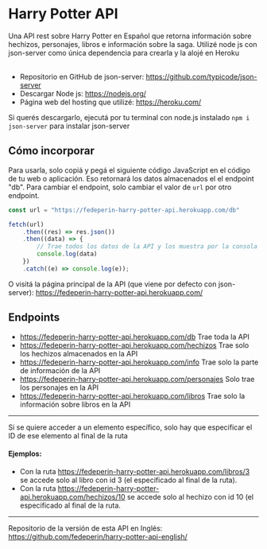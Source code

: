 # Harry Potter API 

Una API rest sobre Harry Potter en Español que retorna información sobre hechizos, personajes, libros e información sobre la saga. Utilizé node js con json-server como única dependencia para crearla y la alojé en Heroku <br><br>

* Repositorio en GitHub de json-server: https://github.com/typicode/json-server <br>
* Descargar Node js: https://nodejs.org/ <br>
* Página web del hosting que utilizé: https://heroku.com/ <br>

Si querés descargarlo, ejecutá por tu terminal con node.js instalado  ``npm i json-server`` para instalar json-server

## Cómo incorporar
Para usarla, solo copiá y pegá el siguiente código JavaScript en el código de tu web o aplicación. Eso retornará los datos almacenados el el endpoint "db". Para cambiar el endpoint, solo cambiar el valor de ``url`` por otro endpoint. <br>
```javascript
const url = "https://fedeperin-harry-potter-api.herokuapp.com/db"

fetch(url)
	.then((res) => res.json())
	.then((data) => {
		// Trae todos los datos de la API y los muestra por la consola
		console.log(data)
	})
	.catch((e) => console.log(e));
```
O visitá la página principal de la API (que viene por defecto con json-server): https://fedeperin-harry-potter-api.herokuapp.com/
## Endpoints
- https://fedeperin-harry-potter-api.herokuapp.com/db Trae toda la API
- https://fedeperin-harry-potter-api.herokuapp.com/hechizos Trae solo los hechizos almacenados en la API
- https://fedeperin-harry-potter-api.herokuapp.com/info Trae solo la parte de información de la API
- https://fedeperin-harry-potter-api.herokuapp.com/personajes Solo trae los personajes en la API
- https://fedeperin-harry-potter-api.herokuapp.com/libros Trae solo la información sobre libros en la API <br>
--- 
Si se quiere acceder a un elemento específico, solo hay que especificar el ID de ese elemento al final de la ruta<br>
#### Ejemplos: 
- Con la ruta https://fedeperin-harry-potter-api.herokuapp.com/libros/3 se accede solo al libro con id 3 (el especificado al final de la ruta).<br>
- Con la ruta https://fedeperin-harry-potter-api.herokuapp.com/hechizos/10 se accede solo al hechizo con id 10 (el especificado al final de la ruta.

---
Repositorio de la versión de esta API en Inglés: https://github.com/fedeperin/harry-potter-api-english/
